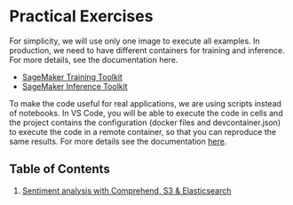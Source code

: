# Practical Exercises

For simplicity, we will use only one image to execute all examples. In production, we need to have different containers for training and inference. For more details, see the documentation here.
- [SageMaker Training Toolkit](https://github.com/aws/sagemaker-training-toolkit)
- [SageMaker Inference Toolkit](https://github.com/aws/sagemaker-inference-toolkit)

To make the code useful for real applications, we are using scripts instead of notebooks. In VS Code, you will be able to execute the code in cells and the project contains the configuration (docker files and devcontainer.json) to execute the code in a remote container, so that you can reproduce the same results. For more details see the documentation [here](https://code.visualstudio.com/docs/remote/containers).

## Table of Contents

1. [Sentiment analysis with Comprehend, S3 & Elasticsearch](elasticsearch_comprehend.py)

